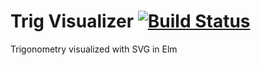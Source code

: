 # Trig Visualizer [![Build Status](https://travis-ci.org/hendriklammers/trig-visualizer.svg?branch=master)](https://travis-ci.org/hendriklammers/trig-visualizer)
Trigonometry visualized with SVG in Elm
